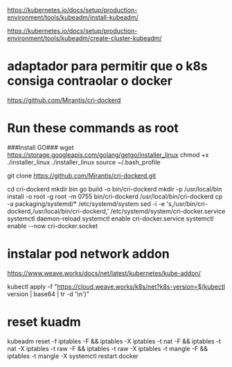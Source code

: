 https://kubernetes.io/docs/setup/production-environment/tools/kubeadm/install-kubeadm/

https://kubernetes.io/docs/setup/production-environment/tools/kubeadm/create-cluster-kubeadm/



# adaptador para permitir que o k8s consiga contraolar o docker
https://github.com/Mirantis/cri-dockerd


# Run these commands as root
###Install GO###
wget https://storage.googleapis.com/golang/getgo/installer_linux
chmod +x ./installer_linux
./installer_linux
source ~/.bash_profile


git clone https://github.com/Mirantis/cri-dockerd.git

cd cri-dockerd
mkdir bin
go build -o bin/cri-dockerd
mkdir -p /usr/local/bin
install -o root -g root -m 0755 bin/cri-dockerd /usr/local/bin/cri-dockerd
cp -a packaging/systemd/* /etc/systemd/system
sed -i -e 's,/usr/bin/cri-dockerd,/usr/local/bin/cri-dockerd,' /etc/systemd/system/cri-docker.service
systemctl daemon-reload
systemctl enable cri-docker.service
systemctl enable --now cri-docker.socket



# instalar pod network addon
https://www.weave.works/docs/net/latest/kubernetes/kube-addon/

kubectl apply -f "https://cloud.weave.works/k8s/net?k8s-version=$(kubectl version | base64 | tr -d '\n')"



# reset kuadm
kubeadm reset -f
iptables -F && iptables -X
iptables -t nat -F && iptables -t nat -X
iptables -t raw -F && iptables -t raw -X
iptables -t mangle -F && iptables -t mangle -X
systemctl restart docker

